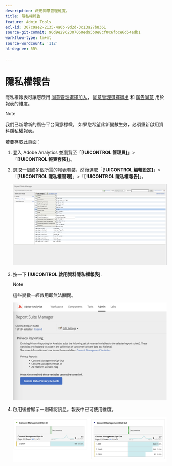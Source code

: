```yaml
---
description: 啟用同意管理維度。
title: 隱私權報告
feature: Admin Tools
exl-id: 307c9ae2-2135-4a0b-9d2d-3c13a27b8361
source-git-commit: 90d9e2962307060ed95b0e8cf0c6fbce6d54edb1
workflow-type: tm+mt
source-wordcount: '112'
ht-degree: 55%

---
```


# 隱私權報告

隱私權報表可讓您啟用 [同意管理選擇加入](/help/components/dimensions/cm-opt-in.md)， [同意管理選擇退出](/help/components/dimensions/cm-opt-out.md) 和 [廣告同意](/help/components//dimensions/ad-consent.md) 用於報表的維度。

>[!NOTE]
>
>我們已新增新的廣告平台同意標幟。 如果您希望此新變數生效，必須重新啟用資料隱私權報表。

若要存取此頁面：

1. 登入 Adobe Analytics 並瀏覽至「**[!UICONTROL 管理員]**」>「**[!UICONTROL 報表套裝]**」。
1. 選取一個或多個所需的報表套裝，然後選取「**[!UICONTROL 編輯設定]**」>「**[!UICONTROL 隱私權管理]**」>「**[!UICONTROL 隱私權報告]**」。

   ![編輯設定](assets/rsm-privacy-select.png)

1. 按一下 **[!UICONTROL 啟用資料隱私權報表]**.

   >[!NOTE]
   >
   >這些變數一經啟用即無法關閉。

   ![啟用](assets/rsm-privacy-enable.png)

1. 啟用後會顯示一則確認訊息。報表中已可使用維度。

   ![報表](assets/consent-management.png)
